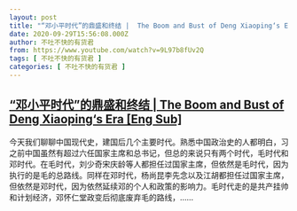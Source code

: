 ```yaml
---
layout: post
title: "“邓小平时代”的鼎盛和终结 |  The Boom and Bust of Deng Xiaoping‘s Era [Eng Sub]"
date: 2020-09-29T15:56:08.000Z
author: 不吐不快的有货君
from: https://www.youtube.com/watch?v=9L97b8fUv2Q
tags: [ 不吐不快的有货君 ]
categories: [ 不吐不快的有货君 ]
---
```

<!--1601394968000-->
[“邓小平时代”的鼎盛和终结 |  The Boom and Bust of Deng Xiaoping‘s Era [Eng Sub]](https://www.youtube.com/watch?v=9L97b8fUv2Q)
------

<div>
今天我们聊聊中国现代史，建国后几个主要时代。熟悉中国政治史的人都明白，习之前中国虽然有超过六任国家主席和总书记，但总的来说只有两个时代，毛时代和邓时代。在毛时代，刘少奇宋庆龄等人都担任过国家主席，但依然是毛时代，因为执行的是毛的总路线。同样在邓时代，杨尚昆李先念以及江胡都担任过国家主席，但依然是邓时代，因为依然延续邓的个人和政策的影响力。毛时代走的是共产挂帅和计划经济，邓怀仁堂政变后彻底废弃毛的路线，……
</div>
